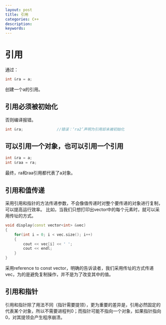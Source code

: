 ```yaml
---
layout: post
title: 引用
categories: C++
description: 
keywords: 
---
```


# 引用

通过：

```cpp
int &ra = a;
```
创建一个a的引用。

## 引用必须被初始化

否则编译报错。
```cpp
int &ra;               //错误：‘ra2’声明为引用却未被初始化
```

## 可以引用一个对象，也可以引用一个引用
```cpp
int &ra = a;
int &raa = ra;

```
最终，ra和raa引用都代表了a对象。

## 引用和值传递

采用引用和指针的方法传递参数，不会像值传递时对整个要传递的对象进行复制，可以提高运行效率。
比如，当我们只想打印出vector中的每个元素时，就可以采用传址的方式。

```cpp
void display(const vector<int> &vec)
{
    for(int i = 0; i < vec.size(); i++)
    {
        cout << vec[i] << ' ';
        cout << endl;
    }
}
```

采用reference to const vector，明确的告诉读者，我们采用传址的方式传递vec，为的是避免复制操作，并不是为了改变其中的值。

## 引用和指针

引用和指针除了用法不同（指针需要提领），更为重要的差异是，引用必然固定的代表某个对象，所以不需要进程判0；而指针可能不指向一个对象，如果指针指向0，对其提领会产生程序崩溃。
